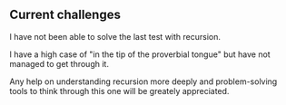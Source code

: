 ## Current challenges

I have not been able to solve the last test with recursion.

I have a high case of "in the tip of the proverbial tongue" but have not managed to get through it.

Any help on understanding recursion more deeply and problem-solving tools to think through this one will be greately appreciated.
